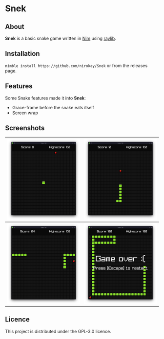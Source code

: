 # Snek

## About

**Snek** is a basic snake game written in [Nim](https://nim-lang.org/) using [raylib](https://www.raylib.com/).

## Installation

`nimble install https://github.com/nirokay/Snek` or from the releases page.

## Features

Some Snake features made it into **Snek**:

* Grace-frame before the snake eats itself
* Screen wrap

## Screenshots

| ![01](.github/01_start.png)       | ![02](.github/02_nom_nom.png)                           |
|-----------------------------------|---------------------------------------------------------|
| ![03](.github/03_screen_wrap.png) | ![04](.github/04_totally_panned_game_over_trust_me.png) |

## Licence

This project is distributed under the GPL-3.0 licence.
